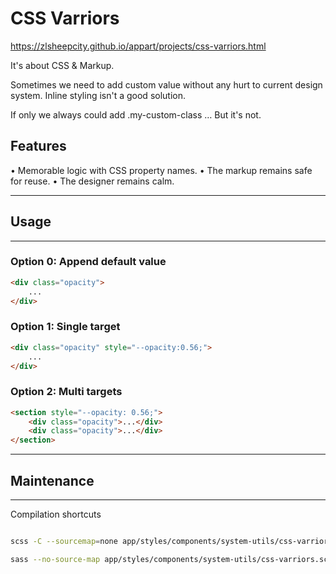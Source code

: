# CSS Varriors

https://zlsheepcity.github.io/appart/projects/css-varriors.html

It's about CSS & Markup.

Sometimes we need to add custom value without any hurt to current design system. Inline styling isn't a good solution.

If only we always could add .my-custom-class …
But it's not.


## Features

• Memorable logic with CSS property names.
• The markup remains safe for reuse.
• The designer remains calm.


------------------------------------
## Usage
------------------------------------

### Option 0: Append default value

```html
<div class="opacity">
    ...
</div>
```

### Option 1: Single target

```html
<div class="opacity" style="--opacity:0.56;">
    ...
</div>
```

### Option 2: Multi targets

```html
<section style="--opacity: 0.56;">
    <div class="opacity">...</div>
    <div class="opacity">...</div>
</section>
```

------------------------------------
## Maintenance
------------------------------------

Compilation shortcuts
```bash

scss -C --sourcemap=none app/styles/components/system-utils/css-varriors.scss app/styles/components/system-utils/css-varriors-compiled.css

sass --no-source-map app/styles/components/system-utils/css-varriors.scss app/styles/components/system-utils/css-varriors-compiled.css

```

